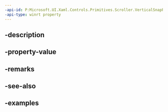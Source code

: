 ```yaml
---
-api-id: P:Microsoft.UI.Xaml.Controls.Primitives.Scroller.VerticalSnapPoints
-api-type: winrt property
---
```


## -description

## -property-value

## -remarks

## -see-also

## -examples

